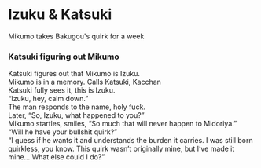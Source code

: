 # Izuku & Katsuki

Mikumo takes Bakugou's quirk for a week



### Katsuki figuring out Mikumo
Katsuki figures out that Mikumo is Izuku.  
Mikumo is in a memory. Calls Katsuki, Kacchan  
Katsuki fully sees it, this is Izuku.  
“Izuku, hey, calm down.”  
The man responds to the name, holy fuck.  
Later, “So, Izuku, what happened to you?”  
Mikumo startles, smiles, “So much that will never happen to Midoriya.”  
“Will he have your bullshit quirk?”  
“I guess if he wants it and understands the burden it carries. I was still born quirkless, you know. This quirk wasn’t originally mine, but I’ve made it mine… What else could I do?”  
